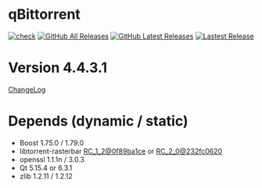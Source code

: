 # qBittorrent
[![check](https://github.com/brvphoenix/auto-build/workflows/CI/badge.svg?branch=master)](https://github.com/brvphoenix/auto-build/actions)
[![GitHub All Releases](https://img.shields.io/github/downloads/brvphoenix/auto-build/total)](https://github.com/brvphoenix/auto-build/releases)
[![GitHub Latest Releases](https://img.shields.io/github/downloads-pre/brvphoenix/auto-build/latest/total)](https://github.com/brvphoenix/auto-build/releases)
[![Lastest Release](https://img.shields.io/github/release/brvphoenix/auto-build.svg?style=flat)](https://github.com/brvphoenix/auto-build/releases)

# Version 4.4.3.1
[ChangeLog](https://github.com/qbittorrent/qBittorrent/blob/v4_4_x/Changelog)

# Depends (dynamic / static)
* Boost 1.75.0 / 1.79.0
* libtorrent-rasterbar [RC_1_2@0f89ba1ce](https://github.com/arvidn/libtorrent/commits/RC_1_2?before=0f89ba1cec97a2034b81bbbe3e4209f7a006c662+35&branch=RC_1_2) or [RC_2_0@232fc0620](https://github.com/arvidn/libtorrent/commits/RC_2_0?before=232fc0620662e9587539d162fc9a616be8e70fd4+35&branch=RC_2_0)
* openssl 1.1.1n / 3.0.3
* Qt 5.15.4 or 6.3.1
* zlib 1.2.11 / 1.2.12

